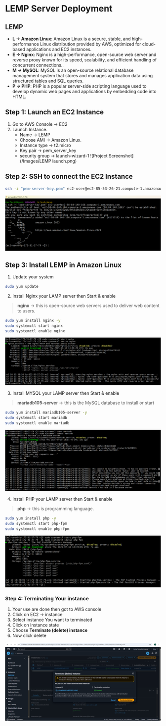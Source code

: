 # LEMP Server Deployment
## LEMP

- **L → Amazon Linux**: Amazon Linux is a secure, stable, and high-performance Linux distribution provided by AWS, optimized for cloud-based applications and EC2 instances.
- **E → Nginx**: Nginx is a high-performance, open-source web server and reverse proxy known for its speed, scalability, and efficient handling of concurrent connections..
- **M → MySQL**: MySQL is an open-source relational database management system that stores and manages application data using structured tables and SQL queries.
- **P → PHP**: PHP is a popular server-side scripting language used to develop dynamic web pages and applications by embedding code into HTML.

## Step 1: Launch an EC2 Instance

1. Go to AWS Console → EC2 
2. Launch Instance.
    - Name → LEMP
    - Choose AMI → Amazon Linux.
    - Instance type → t2.micro
    - Key pair → pem_server_key
    - security group → launch-wizard-1
![Project Screenshot](/Images/LEMP launch.png)

## Step 2: SSH to connect the EC2 Instance

```bash
ssh -i "pem-server-key.pem" ec2-user@ec2-85-53-26-21.compute-1.amazonaws.com
```
![Project Screenshot](/Images/connect.png)

## Step 3: Install LEMP in **Amazon Linux**

1. Update your system

```bash
sudo yum update
```

2. Install Nginx your LAMP server then Start & enable 

> **nginx** → this is open-source web servers used to deliver web content to users.
> 

```bash
sudo yum install nginx -y
sudo systemctl start nginx
sudo systemctl enable nginx
```
![Project Screenshot](/Images/nginx-start-status.png)

3. Install MYSQL your LAMP server then Start & enable

> **mariadb105-serve**r → this is the MySQL database to install or start
> 

```bash
sudo yum install mariadb105-server -y
sudo systemctl start mariadb
sudo systemctl enable mariadb
```
![Project Screenshot](/Images/mysql-start-status.png)

4. Install PHP your LAMP server then Start & enable

> **php** → this is programming language.
> 

```bash
sudo yum install php -y
sudo systemctl start php-fpm
sudo systemctl enable php-fpm
```
![Project Screenshot](/Images/php-start-status.png)

### Step 4: Terminating Your instance

1. Your use are done then got to AWS console 
2. Click on EC2 → instance 
3. Select instance You want to terminated
4. Click on Instance state 
5. Choose **Terminate (delete) instance**
6. Now click delete

![Project Screenshot](/images/delete-instance.png)
